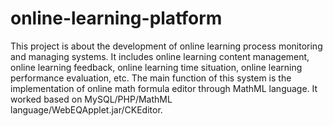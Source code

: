 # online-learning-platform
This project is about the development of online learning process monitoring and managing systems. It includes online learning content management, online learning feedback, online learning time situation, online learning performance evaluation, etc.
The main function of this system is the implementation of online math formula editor through MathML language. 
It worked based on MySQL/PHP/MathML language/WebEQApplet.jar/CKEditor.

